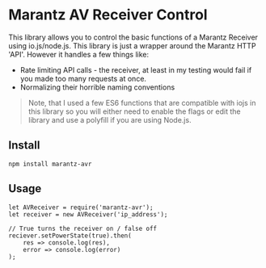 # Marantz AV Receiver Control
This library allows you to control the basic functions of a Marantz Receiver using io.js/node.js. This library is just a wrapper around the Marantz HTTP 'API'. However it handles a few things like:

* Rate limiting API calls - the receiver, at least in my testing would fail if you made too many requests at once.
* Normalizing their horrible naming conventions

> Note, that I used a few ES6 functions that are compatible with iojs in this library so you will either need to enable the flags or edit the library and use a polyfill if you are using Node.js.


## Install

```
npm install marantz-avr
```

## Usage

```
let AVReceiver = require('marantz-avr');
let receiver = new AVReceiver('ip_address');

// True turns the receiver on / false off
reciever.setPowerState(true).then(
    res => console.log(res), 
    error => console.log(error)
);
```


